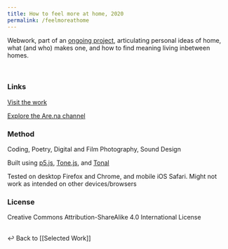 ```yaml
---
title: How to feel more at home, 2020
permalink: /feelmoreathome
---
```


Webwork, part of an [ongoing project](https://www.are.na/francesco-imola-2o2ng4qooxm/how-to-feel-more-at-home), articulating personal ideas of home, what (and who) makes one, and how to find meaning living inbetween homes. 

<a class="imga" href="https://francescoimola.github.io/htfmat/" target="_blank">
    <img loading="lazy" 
    data-src="assets/hftmah/htfmah.png"
    class="lazyload"/></a>

<a class="imga" href="https://francescoimola.github.io/htfmat/" target="_blank">
    <img loading="lazy" 
    data-src="assets/hftmah/htfmah(1).png"
    class="lazyload"/></a>

### Links

[Visit the work](https://francescoimola.github.io/htfmat/) 

[Explore the Are.na channel](https://www.are.na/francesco-imola-2o2ng4qooxm/how-to-feel-more-at-home)

### Method

Coding, Poetry, Digital and Film Photography, Sound Design

Built using [p5.js](https://p5js.org/), [Tone.js](https://tonejs.github.io/), and [Tonal](https://github.com/tonaljs/tonal)

Tested on desktop Firefox and Chrome, and mobile iOS Safari. Might not work as intended on other devices/browsers

### License

Creative Commons Attribution-ShareAlike 4.0 International License

<br>
↩  Back to [[Selected Work]]